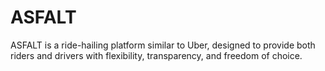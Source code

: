 # ASFALT
ASFALT is a ride-hailing platform similar to Uber, designed to provide both riders and drivers with flexibility, transparency, and freedom of choice.
